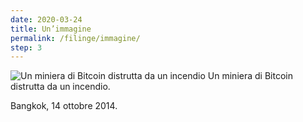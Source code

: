 ```yaml
---
date: 2020-03-24
title: Un’immagine
permalink: /filinge/immagine/
step: 3
---
```

![Un miniera di Bitcoin distrutta da un incendio](https://1.bp.blogspot.com/-445SclTskmw/XoTPmF4w9kI/AAAAAAABJQI/dHxj7eqgVZoJOuwkndIYaK66NpEhuKNRACNcBGAsYHQ/s1600/Bitcoin%2BMine%2Bon%2Bfire%2Bedit.jpg)
Un miniera di Bitcoin distrutta da un incendio.

Bangkok, 14 ottobre 2014.

